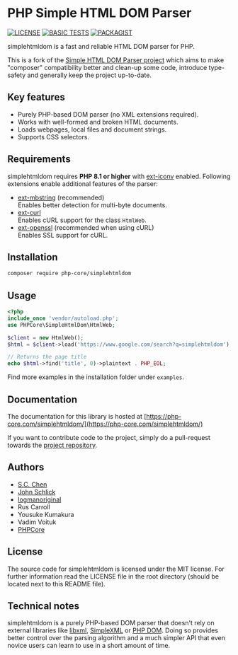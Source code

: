 # PHP Simple HTML DOM Parser

[![LICENSE](https://img.shields.io/github/license/php-core/simplehtmldom?logo=github&style=for-the-badge)](https://github.com/php-core/simplehtmldom/blob/master/LICENSE)
[![BASIC TESTS](https://img.shields.io/github/workflow/status/php-core/simplehtmldom/Basic%20Tests?label=Basic%20Tests&logo=github&style=for-the-badge)](https://github.com/php-core/simplehtmldom/actions/workflows/basic_tests.yml)
[![PACKAGIST](https://img.shields.io/packagist/v/php-core/simplehtmldom?logo=composer&style=for-the-badge)](https://packagist.org/packages/php-core/simplehtmldom)

simplehtmldom is a fast and reliable HTML DOM parser for PHP.

This is a fork of the [Simple HTML DOM Parser project](https://sourceforge.net/p/simplehtmldom) which aims to make "composer" compatibility better and clean-up some code, introduce type-safety and generally keep the project up-to-date.

## Key features

* Purely PHP-based DOM parser (no XML extensions required).
* Works with well-formed and broken HTML documents.
* Loads webpages, local files and document strings.
* Supports CSS selectors.

## Requirements

simplehtmldom requires **PHP 8.1 or higher** with [ext-iconv](https://www.php.net/manual/en/book.iconv.php) enabled. Following extensions enable additional features of the parser:

* [ext-mbstring](https://secure.php.net/manual/en/book.mbstring.php) (recommended) \
Enables better detection for multi-byte documents.
* [ext-curl](https://secure.php.net/manual/en/book.curl.php) \
Enables cURL support for the class `HtmlWeb`.
* [ext-openssl](https://secure.php.net/manual/en/book.openssl.php) (recommended when using cURL) \
Enables SSL support for cURL.

## Installation

```sh
composer require php-core/simplehtmldom
```

## Usage

```php
<?php
include_once 'vendor/autoload.php';
use PHPCore\SimpleHtmlDom\HtmlWeb;

$client = new HtmlWeb();
$html = $client->load('https://www.google.com/search?q=simplehtmldom');

// Returns the page title
echo $html->find('title', 0)->plaintext . PHP_EOL;
```

Find more examples in the installation folder under `examples`.

## Documentation

The documentation for this library is hosted at [https://php-core.com/simplehtmldom/](https://php-core.com/simplehtmldom/)

If you want to contribute code to the project, simply do a pull-request towards the [project repository](https://github.com/php-core/simplehtmldom).

## Authors

 * [S.C. Chen](https://sourceforge.net/u/me578022/)
 * [John Schlick](https://sourceforge.net/u/john_schlick/)
 * [logmanoriginal](https://sourceforge.net/u/logmanoriginal/)
 * Rus Carroll
 * Yousuke Kumakura
 * Vadim Voituk
 * [PHPCore](https://php-core.com)

## License

The source code for simplehtmldom is licensed under the MIT license. For further information read the LICENSE file in the root directory (should be located next to this README file).

## Technical notes

simplehtmldom is a purely PHP-based DOM parser that doesn't rely on external libraries like [libxml](https://www.php.net/manual/en/book.libxml.php), [SimpleXML](https://www.php.net/manual/en/book.simplexml.php) or [PHP DOM](https://www.php.net/manual/en/book.dom.php). Doing so provides better control over the parsing algorithm and a much simpler API that even novice users can learn to use in a short amount of time.
